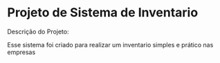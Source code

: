 # Projeto de Sistema de Inventario

Descrição do Projeto:

Esse sistema foi criado para realizar um inventario simples e prático nas empresas

